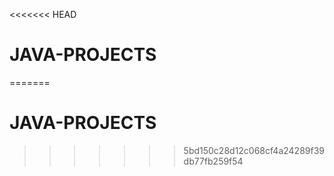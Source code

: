 <<<<<<< HEAD
# JAVA-PROJECTS
=======
# JAVA-PROJECTS
>>>>>>> 5bd150c28d12c068cf4a24289f39db77fb259f54
